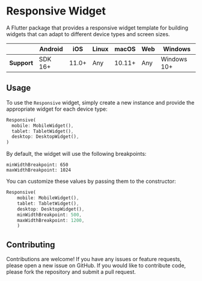 # Responsive Widget

A Flutter package that provides a responsive widget template for building widgets that can adapt to different device types and screen sizes.

|             | Android | iOS   | Linux | macOS  | Web | Windows     |
|-------------|---------|-------|-------|--------|-----|-------------|
| **Support** | SDK 16+ | 11.0+ | Any   | 10.11+ | Any | Windows 10+ |

## Usage

To use the `Responsive` widget, simply create a new instance and provide the appropriate widget for each device type:

```dart
Responsive(
  mobile: MobileWidget(),
  tablet: TabletWidget(),
  desktop: DesktopWidget(),
)
```
By default, the widget will use the following breakpoints:

    minWidthBreakpoint: 650
    maxWidthBreakpoint: 1024
You can customize these values by passing them to the constructor:

```dart
Responsive(
    mobile: MobileWidget(),
    tablet: TabletWidget(),
    desktop: DesktopWidget(),
    minWidthBreakpoint: 500,
    maxWidthBreakpoint: 1200,
    )
```
## Contributing
Contributions are welcome! If you have any issues or feature requests, please open a new issue on GitHub. If you would like to contribute code, please fork the repository and submit a pull request.
